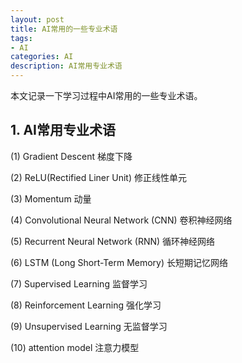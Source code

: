 ```yaml
---
layout: post
title: AI常用的一些专业术语
tags:
- AI
categories: AI
description: AI常用专业术语
---
```



本文记录一下学习过程中AI常用的一些专业术语。

<!-- more -->

## 1. AI常用专业术语

(1) Gradient Descent 梯度下降

(2) ReLU(Rectified Liner Unit) 修正线性单元

(3) Momentum 动量

(4) Convolutional Neural Network (CNN) 卷积神经网络

(5) Recurrent Neural Network (RNN) 循环神经网络

(6) LSTM (Long Short-Term Memory) 长短期记忆网络

(7) Supervised Learning 监督学习

(8) Reinforcement Learning 强化学习

(9) Unsupervised Learning 无监督学习

(10) attention model 注意力模型




<br />
<br />
<br />


